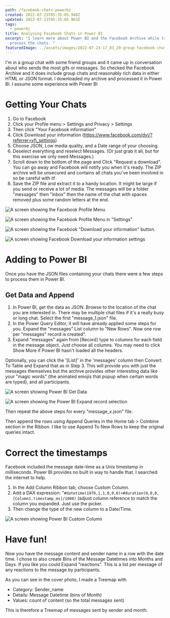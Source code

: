 ```yaml
---
path: /facebook-chats-powerbi
created: 2022-07-23T05:35:05.948Z
updated: 2022-07-23T05:35:05.963Z
tags:
  - powerbi
title: Analysing Facebook Chats in Power BI
excerpt: "I learn more about Power BI and the Facebook Archive while trying to
  process the chats. "
featuredImage: ../assets/images/2022-07-23-17_03_29-group-facebook-chats-power-bi-desktop.png
---
```

I'm in a group chat with some friend groups and it came up in conversation about who sends the most gifs or messages. So checked the Facebook Archive and it does include group chats and reasonably rich data in either HTML or JSON format. I downloaded my archive and processed it in Power BI. I assume some experience with Power BI

# Getting Your Chats

1. Go to Facebook
2. Click your Profile menu > Settings and Privacy > Settings
3. Then click "Your Facebook information"
4. Click Download your information (https://www.facebook.com/dyi/?referrer=yfi_settings)
5. Choose JSON, Low media quality, and a Date range of your choosing.
6. Deselect everything and reselect Messages. (Or just grab it all, but for this exercise we only need Messages.)
7. Scroll down to the bottom of the page and Click "Request a download". You can go away and Facebook will notify you when it's ready. The ZIP archive will be unsecured and contains all chats you've been involved in so be careful with it!
8. Save the ZIP file and extract it to a handy location. It might be large if you send or receive a lot of media. The messages will be a folder "messages" then "inbox" then the name of the chat with spaces removed plus some random letters at the end.

![A screen showing the Facebook Profile Menu](../assets/images/2022-07-23-15_43_02-window.png "Facebook Profile Menu")

![A screen showing the Facebook Profile Menu in "Settings"](../assets/images/2022-07-23-15_45_39-clipboard.png "Go to Settings")

![A screen showing the Facebook "Download your information" button.](../assets/images/2022-07-23-15_47_47-window.png "Download your info")

![A screen showing Facebook Download your information settings](../assets/images/2022-07-23-15_48_38-window.png "Download your info")

# Adding to Power BI

Once you have the JSON files containing your chats there were a few steps to process them in Power BI.

## Get Data and Append

1. In Power BI, get the data as JSON. Browse to the location of the chat you are interested in. There may be multiple chat files if it's a really busy or long chat. Select the first "message_1.json" file.
2. In the Power Query Editor, it will have already applied some steps for you. Expand the "messages" List column to "New Rows". Now one row per "messages" record is created".
3. Expand "messages" again from \[Record] type to columns for each field in the message object. Just choose all columns. You may need to click Show More if Power BI hasn't loaded all the headers.

Optionally, you can click the '\[List]' in the 'messages' column then Convert To Table and Expand that as in Step 3. This will provide you with just the messages themselves but the archive provides other interesting data like your "magic words" (the animated emojis that popup when certain words are typed), and all participants.

![A screen showing Power BI Get Data](../assets/images/2022-07-23-16_04_04-clipboard.png "Step 2. Power BI > Get Data > JSON")

![A screen showing the Power BI Expand record selection](../assets/images/2022-07-23-16_19_28-window.png "Step 3. Expand again.")

Then repeat the above steps for every "message_x.json" file. 

Then append the rows using Append Queries in the Home tab > Combine section in the Ribbon. I like to use Append To New Rows to keep the original queries intact.

# Correct the timestamps

Facebook included the message date-time as a Unix timestamp in milliseconds. Power BI provides no built in way to handle that. I searched the internet to help. 

1. In the Add Column Ribbon tab, choose Custom Column.
2. Add a DAX expression: "`#datetime(1970,1,1,0,0,0)+#duration(0,0,0,[Column1.timestamp_ms]/1000)` (adjust column reference to match the column you expanded. Just use the picker.
3. Then change the type of the new column to a Date/Time.

![A screen showing Power BI Custom Column](../assets/images/2022-07-23-16_46_27-.png "Make a Custom Column")

# Have fun!

Now you have the message content and sender name in a row with the date time. I chose to also create Bins of the Message Datetimes into Months and Days. If you like you could Expand "reactions". This is a list per message of any reactions to the message by participants. 

As you can see in the cover photo, I made a Treemap with 

* Category: Sender_name
* Details: Message Datetime (bins of Month)
* Values: count of content (so the total messages sent)

This is therefore a Treemap of messages sent by sender and month.